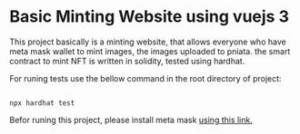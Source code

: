 # Basic Minting Website using vuejs 3

This project basically is a minting website, that allows everyone who have meta mask wallet to mint images, the images uploaded to pniata. the smart contract to mint NFT is written in solidity, tested using hardhat.

For runing tests use the bellow command in the root directory of project:

```shell

npx hardhat test

```
Befor runing this project, please install meta mask [ using this link.](https://metamask.io/download.html)
